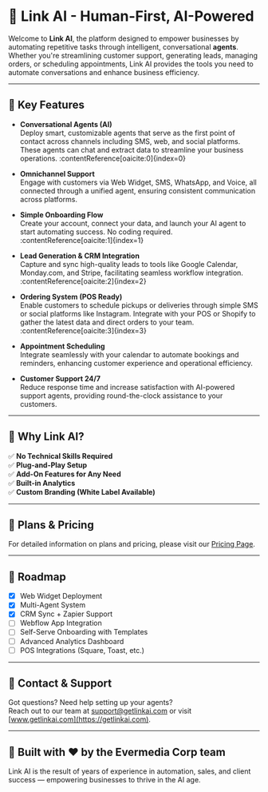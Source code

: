 # 🚀 Link AI - Human-First, AI-Powered

Welcome to **Link AI**, the platform designed to empower businesses by automating repetitive tasks through intelligent, conversational **agents**. Whether you're streamlining customer support, generating leads, managing orders, or scheduling appointments, Link AI provides the tools you need to automate conversations and enhance business efficiency.

---

## 🌟 Key Features

- **Conversational Agents (AI)**  
  Deploy smart, customizable agents that serve as the first point of contact across channels including SMS, web, and social platforms. These agents can chat and extract data to streamline your business operations. :contentReference[oaicite:0]{index=0}

- **Omnichannel Support**  
  Engage with customers via Web Widget, SMS, WhatsApp, and Voice, all connected through a unified agent, ensuring consistent communication across platforms.

- **Simple Onboarding Flow**  
  Create your account, connect your data, and launch your AI agent to start automating success. No coding required. :contentReference[oaicite:1]{index=1}

- **Lead Generation & CRM Integration**  
  Capture and sync high-quality leads to tools like Google Calendar, Monday.com, and Stripe, facilitating seamless workflow integration. :contentReference[oaicite:2]{index=2}

- **Ordering System (POS Ready)**  
  Enable customers to schedule pickups or deliveries through simple SMS or social platforms like Instagram. Integrate with your POS or Shopify to gather the latest data and direct orders to your team. :contentReference[oaicite:3]{index=3}

- **Appointment Scheduling**  
  Integrate seamlessly with your calendar to automate bookings and reminders, enhancing customer experience and operational efficiency.

- **Customer Support 24/7**  
  Reduce response time and increase satisfaction with AI-powered support agents, providing round-the-clock assistance to your customers.

---

## 🧠 Why Link AI?

✅ **No Technical Skills Required**  
✅ **Plug-and-Play Setup**  
✅ **Add-On Features for Any Need**  
✅ **Built-in Analytics**  
✅ **Custom Branding (White Label Available)**

---

## 💼 Plans & Pricing

For detailed information on plans and pricing, please visit our [Pricing Page](https://getlinkai.com).

---

## 🧭 Roadmap

- [x] Web Widget Deployment  
- [x] Multi-Agent System  
- [x] CRM Sync + Zapier Support  
- [ ] Webflow App Integration  
- [ ] Self-Serve Onboarding with Templates  
- [ ] Advanced Analytics Dashboard  
- [ ] POS Integrations (Square, Toast, etc.)

---

## 📩 Contact & Support

Got questions? Need help setting up your agents?  
Reach out to our team at [support@getlinkai.com](mailto:support@getlinkai.com) or visit [www.getlinkai.com](https://getlinkai.com).

---

## 🧠 Built with ❤️ by the Evermedia Corp team

Link AI is the result of years of experience in automation, sales, and client success — empowering businesses to thrive in the AI age.

